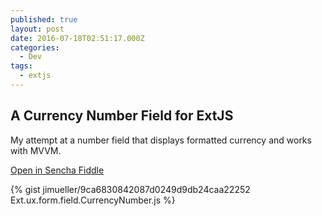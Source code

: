 ```yaml
---
published: true
layout: post
date: 2016-07-18T02:51:17.000Z
categories:
  - Dev
tags:
  - extjs
---
```

## A Currency Number Field for ExtJS

My attempt at a number field that displays formatted currency and works with MVVM.

[Open in Sencha Fiddle](https://fiddle.sencha.com/#fiddle/1dpn)

{% gist jimueller/9ca6830842087d0249d9db24caa22252 Ext.ux.form.field.CurrencyNumber.js %}

<!-- <iframe style="border: 0;height: 600px;width: 900px;" src="https://fiddle.sencha.com/fiddle/1dpn"></iframe> -->


